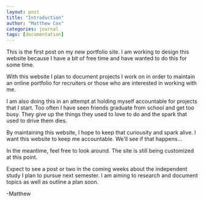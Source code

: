 ```yaml
---
layout: post
title: "Introduction"
author: "Matthew Cox"
categories: journal
tags: [documentation]
---
```


This is the first post on my new portfolio site. I am working to design this website because I have a bit of free time and have wanted to do this for some time. 

With this website I plan to document projects I work on in order to maintain an online portfolio for recruiters or those who are interested in working with me.

I am also doing this in an attempt at holding myself accountable for projects that I start. Too often I have seen friends graduate from school and get too busy. They give up the things they used to love to do and the spark that used to drive them dies.

By maintaining this website, I hope to keep that curiousity and spark alive. I want this website to keep me accountable. We'll see if that happens...

In the meantime, feel free to look around. The site is still being customized at this point.

Expect to see a post or two in the coming weeks about the independent study I plan to pursue next semester. I am aiming to research and document topics as well as outline a plan soon.

-Matthew

